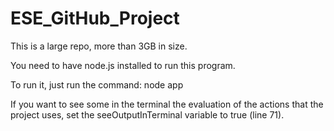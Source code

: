 # ESE_GitHub_Project
This is a large repo, more than 3GB in size.

You need to have node.js installed to run this program.

To run it, just run the command:
node app

If you want to see some in the terminal the evaluation of the actions that the project uses, set the seeOutputInTerminal variable to true (line 71).

